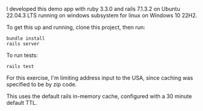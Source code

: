 I developed this demo app with ruby 3.3.0 and rails 7.1.3.2 on Ubuntu 22.04.3 LTS running on windows subsystem for linux on Windows 10 22H2.

To get this up and running, clone this project, then run:
```
bundle install
rails server
```

To run tests:
```
rails test
```

For this exercise, I'm limiting address input to the USA, since caching was specified to be by zip code.

This uses the default rails in-memory cache, configured with a 30 minute default TTL.
